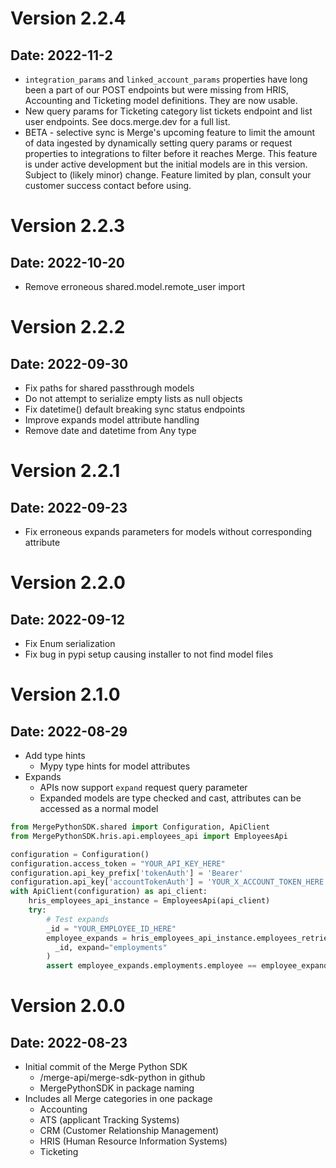 # Version 2.2.4

## Date: 2022-11-2

- `integration_params` and `linked_account_params` properties have long been a part of our POST endpoints but were missing from HRIS, Accounting and Ticketing model definitions. They are now usable.
- New query params for Ticketing category list tickets endpoint and list user endpoints. See docs.merge.dev for a full list.
- BETA - selective sync is Merge's upcoming feature to limit the amount of data ingested by dynamically setting query params or request properties to integrations to filter before it reaches Merge. This feature is under active development but the initial models are in this version. Subject to (likely minor) change. Feature limited by plan, consult your customer success contact before using.

# Version 2.2.3

## Date: 2022-10-20

- Remove erroneous shared.model.remote_user import

# Version 2.2.2

## Date: 2022-09-30

- Fix paths for shared passthrough models
- Do not attempt to serialize empty lists as null objects
- Fix datetime() default breaking sync status endpoints
- Improve expands model attribute handling
- Remove date and datetime from Any type

# Version 2.2.1

## Date: 2022-09-23

- Fix erroneous expands parameters for models without corresponding attribute

# Version 2.2.0

## Date: 2022-09-12

- Fix Enum serialization
- Fix bug in pypi setup causing installer to not find model files

# Version 2.1.0

## Date: 2022-08-29

- Add type hints 
  - Mypy type hints for model attributes
- Expands
  - APIs now support `expand` request query parameter
  - Expanded models are type checked and cast, attributes can be 
    accessed as a normal model

```python
from MergePythonSDK.shared import Configuration, ApiClient
from MergePythonSDK.hris.api.employees_api import EmployeesApi

configuration = Configuration()
configuration.access_token = "YOUR_API_KEY_HERE"
configuration.api_key_prefix['tokenAuth'] = 'Bearer'
configuration.api_key['accountTokenAuth'] = 'YOUR_X_ACCOUNT_TOKEN_HERE'
with ApiClient(configuration) as api_client:
    hris_employees_api_instance = EmployeesApi(api_client)
    try:
        # Test expands
        _id = "YOUR_EMPLOYEE_ID_HERE"
        employee_expands = hris_employees_api_instance.employees_retrieve(
          _id, expand="employments"
        )
        assert employee_expands.employments.employee == employee_expands.id
```
  
# Version 2.0.0

## Date: 2022-08-23

- Initial commit of the Merge Python SDK 
  - /merge-api/merge-sdk-python in github
  - MergePythonSDK in package naming
- Includes all Merge categories in one package
  - Accounting
  - ATS (applicant Tracking Systems)
  - CRM (Customer Relationship Management)
  - HRIS (Human Resource Information Systems)
  - Ticketing 
